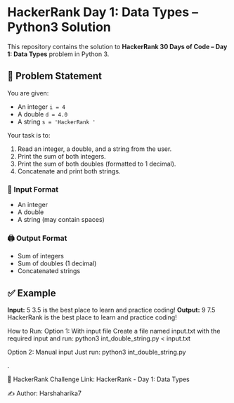 # HackerRank Day 1: Data Types – Python3 Solution

This repository contains the solution to **HackerRank 30 Days of Code – Day 1: Data Types** problem in Python 3.

## 📘 Problem Statement

You are given:
- An integer `i = 4`
- A double `d = 4.0`
- A string `s = 'HackerRank '`

Your task is to:
1. Read an integer, a double, and a string from the user.
2. Print the sum of both integers.
3. Print the sum of both doubles (formatted to 1 decimal).
4. Concatenate and print both strings.

### 🧾 Input Format
- An integer
- A double
- A string (may contain spaces)

### 🖨️ Output Format
- Sum of integers
- Sum of doubles (1 decimal)
- Concatenated strings

## ✅ Example

**Input:**
5
3.5
is the best place to learn and practice coding!
**Output:**
9
7.5
HackerRank is the best place to learn and practice coding!

 How to Run:
Option 1: With input file
Create a file named input.txt with the required input and run:
python3 int_double_string.py < input.txt
   
Option 2: Manual input
Just run:
python3 int_double_string.py

.

🔗 HackerRank Challenge Link:
HackerRank - Day 1: Data Types

✍️ Author:
Harshaharika7



